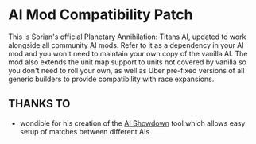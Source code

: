 AI Mod Compatibility Patch
==========================

This is Sorian's official Planetary Annihilation: Titans AI, updated to work alongside all community AI mods. Refer to it as a dependency in your AI mod and you won't need to maintain your own copy of the vanilla AI. The mod also extends the unit map support to units not covered by vanilla so you don't need to roll your own, as well as Uber pre-fixed versions of all generic builders to provide compatibility with race expansions.

## THANKS TO

- wondible for his creation of the [AI Showdown](https://github.com/JustinLove/ai_showdown/) tool which allows easy setup of matches between different AIs